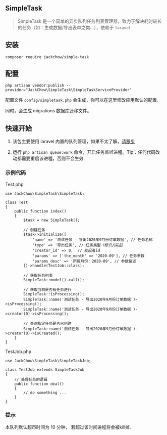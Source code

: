 SimpleTask
------------

> SimpleTask 是一个简单的异步队列任务列表管理器，致力于解决耗时较长的任务（如：生成数据/导出表单之类...），依赖于 `laravel` 


安装
------------
```
composer require jackchow/simple-task
```


配置
------------
```
php artisan vendor:publish --provider="JackChow\SimpleTask\SimpleTaskServiceProvider"
```
配置文件 `config/simpletask.php` 会生成，你可以在这里修改应用默认的配置.

同时，会生成 migrations 数据库迁移文件。 

## 快速开始

1. 该包主要使用 laravel 内置的队列管理，如果不太了解，[请移步](https://learnku.com/docs/laravel/7.x)

2. 运行 `php artisan queue:work` 命令，开启任务监听进程。Tip：任何代码改动都需要重启该进程，否则不会生效.


### 示例代码
Test.php
``` 
use JackChow\SimpleTask\SimpleTask;

class Test
{
    public function index()
    {
        $task = new SimpleTask();
        
        // 创建任务
        $task->initialize([
            'name' => '测试任务 - 导出2020年9月份订单数据', // 任务名称
            'type' => '导出任务', // 任务类型（标识/描述）
            'creator_id' => 0,  // 发起者id
            'params' => ['the_month' => '2020-09'], // 任务参数
            'params_desc' => '所属月份：2020-09', // 参数描述
        ])->handle(TestJob::class);
        
        // 获取任务列表
        SimpleTask::model()->all();
        
        // 获取当前是否有任务进行
        SimpleTask::isProcessing();
        SimpleTask::name('测试任务 - 导出2020年9月份订单数据')->isProcessing();
        SimpleTask::name('测试任务 - 导出2020年9月份订单数据')->creator(0)->isProcessing();
        
        // 查询指定任务是否已创建
        SimpleTask::name('测试任务 - 导出2020年9月份订单数据')->creator(0)->isCreated();
    }
}

```

TestJob.php
```
use JackChow\SimpleTask\SimpleTaskJob;

class TestJob extends SimpleTaskJob
{
    // 处理任务的逻辑
    public function deal()
    {
        // do something ...
    }
}
```


### 提示
本队列默认超市时间为 10 分钟， 若超过该时间进程将会被kill掉.




